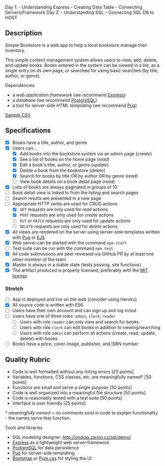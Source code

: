 <!-- https://github.com/GuildCrafts/web-development-js/blob/master/_goals/69-Simple_Book_Store.md -->

Day 1:
	- Understanding Express
	- Creating Data Table
	- Connecting Servers/Framework
Day 2:
 	- Understanding SQL
 	- Connecting SQL DB to HOST




  ## Description

Simple Bookstore is a web app to help a local bookstore  manage their inventory.

This simple content management system allows users to view, add, delete, and update books. Books entered in the system can be viewed in a list, as a single entry on its own page, or searched for using basic searches (by title, author, or genre).

Dependencies

- a _web application framework_ (we recommend [Express][])
- a _database_ (we recommend [PostgreSQL][])
- a tool for server-side _HTML templating_ (we recommend [Pug][])



[Sample CSV](https://gist.github.com/jaidevd/23aef12e9bf56c618c41).

## Specifications

- [x] Books have a title, author, and genre
- [x] Users can...
  - [x] Add books into the bookstore system via an admin page (_create_)
  - [x] See a list of books on the home page (_read_)
  - [x] Edit a book's title, author, or genre (_update_)
  - [x] Delete a book from the bookstore (_delete_)
  - [x] Search for books by title OR by author OR by genre (_read_)
  - [ ] View book details on a book detail page (_read_)
- [x] Lists of books are always paginated in groups of 10
- [ ] Book detail view is linked to from the listing and search pages
- [ ] Search results are presented in a new page
- [ ] Appropriate HTTP verbs are used for CRUD actions
  - [x] `GET` requests are only used for _read_ actions
  - [x] `POST` requests are only used for _create_ actions
  - [ ] `PUT` or `PATCH` requests are only used for _update_ actions
  - [ ] `DELETE` requests are only used for _delete_ actions
- [x] All views are rendered on the server using server-side templates written with [Pug][] or [EJS][]
- [x] Web server can be started with the command `npm start`
- [ ] Test suite can be run with the command `npm test`
- [x] All code submissions are peer reviewed via GitHub PR by at least one other member of the team
- [x] Master is always in a stable state (tests passing, site functions)
- [x] The artifact produced is properly licensed, preferably with the [MIT license](https://opensource.org/licenses/MIT).

### Stretch

- [ ] App is deployed and live on the web (consider using Heroku)
- [x] All source code is written with ES6
- [ ] Users have their own account and can sign up and log in/out
- [ ] Users have one of three roles: `admin`, `clerk`, `reader`
  - [ ] Users with role `reader` can only view and search for books
  - [ ] Users with role `clerk` can edit books in addition to viewing/searching
  - [ ] Users with role `admin` can perform all actions (create, read, update, delete) with books
- [ ] Books have a price, cover image, publisher, and ISBN number

## Quality Rubric

- Code is well formatted without any linting errors [25 points]
- Variables, functions, CSS classes, etc. are meaningfully named\* [50 points]
- Functions are small and serve a single purpose [50 points]
- Code is well organized into a meaningful file structure [50 points]
- Code is reasonably tested with a test suite [50 points]
- Interface is user friendly [25 points]

\* _meaningfully named_ = no comments exist in code to explain functionality - the names serve that function.


Tools and libraries

- SQL modeling designer: http://ondras.zarovi.cz/sql/demo/
- [Express][] as a lightweight web server framework
- [PostgreSQL][] for data persistence
- [Pug][] for server-side templating
- [Bootstrap][] or [Pure.css][pure-css] for styling the UI

[express]: http://expressjs.com/
[postgresql]: https://www.postgresql.org/
[pug]: https://pugjs.org/
[ejs]: http://www.embeddedjs.com/
[bootstrap]: http://getbootstrap.com/
[pure-css]: https://purecss.io/

